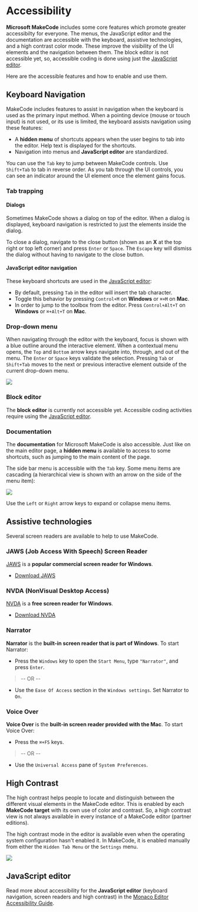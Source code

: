 # Accessibility

**Microsoft MakeCode** includes some core features which promote greater accessibilty for everyone. The menus, the JavaScript editor and the documentation are accessible with the keyboard, assistive technologies, and a high contrast color mode. These improve the visibility of the UI elements and the navigation between them. The block editor is not accessible yet, so, accessible coding is done using just the [JavaScript editor](#javascript-editor).

Here are the accessible features and how to enable and use them.

## Keyboard Navigation

MakeCode includes features to assist in navigation when the keyboard is used as the primary input method. When a pointing device (mouse or touch input) is not used, or its use is limited, the keyboard assists navigation using these features:

* A **hidden menu** of shortcuts appears when the user begins to tab into the editor. Help text is displayed for the shortcuts.
* Navigation into menus and **JavaScript editor** are standardized.

You can use the ``Tab`` key to jump between MakeCode controls. Use ``Shift+Tab`` to tab in reverse order. As you tab through the UI controls, you can see an indicator around the UI element once the element gains focus.

### Tab trapping

#### Dialogs

Sometimes MakeCode shows a dialog on top of the editor. When a dialog is displayed, keyboard navigation is restricted to just the elements inside the dialog.

To close a dialog, navigate to the close button (shown as an **X** at the top right or top left corner) and press ``Enter`` or ``Space``. The ``Escape`` key will dismiss the dialog without having to navigate to the close button.

#### JavaScript editor navigation

These keyboard shortcuts are used in the [JavaScript editor](#javascript-editor):

* By default, pressing ``Tab`` in the editor will insert the tab character.
* Toggle this behavior by pressing ``Control+M`` on **Windows** or ``⌘+M`` on **Mac**.
* In order to jump to the toolbox from the editor. Press ``Control+Alt+T`` on **Windows** or ``⌘+Alt+T`` on **Mac**.

### Drop-down menu

When navigating through the editor with the keyboard, focus is shown with a blue outline around the interactive element. When a contextual menu opens, the ``Top`` and ``Bottom`` arrow keys navigate into, through, and out of the menu. The ``Enter`` or ``Space`` keys validate the selection. Pressing ``Tab`` or ``Shift+Tab`` moves to the next or previous interactive element outside of the current drop-down menu.

![](/static/images/accessibility/accessibility-context-menu.png)

### Block editor

The **block editor** is currently not accessible yet. Accessible coding activities require using the [JavaScript editor](#javascript-editor).

### Documentation

The **documentation** for Microsoft MakeCode is also accessible. Just like on the main editor page, a **hidden menu** is available to access to some shortcuts, such as jumping to the main content of the page.

The side bar menu is accessible with the ``Tab`` key.
Some menu items are cascading (a hierarchical view is shown with an arrow on the side of the menu item):

![](/static/images/accessibility/accessibility-documentation-treeview.png)

Use the ``Left`` or ``Right`` arrow keys to expand or collapse menu items.

## Assistive technologies

Several screen readers are available to help to use MakeCode.

### JAWS (Job Access With Speech) Screen Reader

[JAWS](http://www.freedomscientific.com/Products/Blindness/JAWS) is a **popular commercial screen reader for Windows**.

* [Download JAWS](http://www.freedomscientific.com/Downloads/JAWS)

### NVDA (NonVisual Desktop Access)

[NVDA](https://www.nvaccess.org/) is a **free screen reader for Windows**.

* [Download NVDA](https://www.nvaccess.org/download/)

### Narrator

**Narrator** is the **built-in screen reader that is part of Windows**. To start Narrator:

* Press the ``Windows`` key to open the ``Start Menu``, type ``"Narrator"``, and press ``Enter``.
>-- OR --
* Use the ``Ease Of Access`` section in the ``Windows settings``. Set Narrator to ``On``.

### Voice Over

**Voice Over** is the **built-in screen reader provided with the Mac**. To start Voice Over:

* Press the ``⌘+F5`` keys.
>-- OR --
* Use the ``Universal Access`` pane of ``System Preferences``.

## High Contrast

The high contrast helps people to locate and distinguish between the different visual elements in the MakeCode editor. This is enabled by each **MakeCode target** with its own use of color and contrast. So, a high contrast view is not always available in every instance of a MakeCode editor (partner editions).

The high contrast mode in the editor is available even when the operating system configuration hasn't enabled it. In MakeCode, it is enabled manually from either the ``Hidden Tab Menu`` or the ``Settings`` menu.

![](/static/images/accessibility/accessibility-highcontrast.png)

## JavaScript editor

Read more about accessibility for the **JavaScript editor** (keyboard navigation, screen readers and high contrast) in the [Monaco Editor Accessibility Guide](https://github.com/Microsoft/monaco-editor/wiki/Monaco-Editor-Accessibility-Guide).